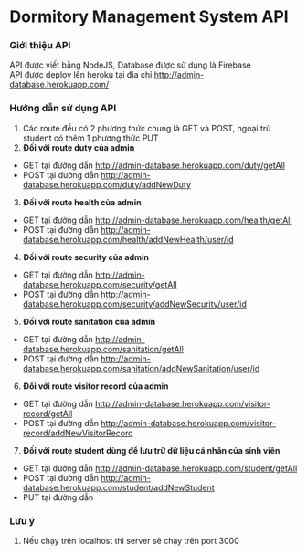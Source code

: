 # Dormitory Management System API
### Giới thiệu API 
API được viết bằng NodeJS, Database được sử dụng là Firebase\
API được deploy lên heroku tại địa chỉ http://admin-database.herokuapp.com/
### Hướng dẫn sử dụng API 
1. Các route đều có 2 phương thức chung là GET và POST, ngoại trừ student có thêm 1 phương thức PUT
2. **Đối với route duty của admin** 
- GET tại đường dẫn http://admin-database.herokuapp.com/duty/getAll
- POST tại đường dẫn http://admin-database.herokuapp.com/duty/addNewDuty
3. **Đối với route health của admin** 
- GET tại đường dẫn http://admin-database.herokuapp.com/health/getAll
- POST tại đường dẫn http://admin-database.herokuapp.com/health/addNewHealth/user/id
4. **Đối với route security của admin** 
- GET tại đường dẫn http://admin-database.herokuapp.com/security/getAll
- POST tại đường dẫn http://admin-database.herokuapp.com/security/addNewSecurity/user/id
5. **Đối với route sanitation của admin** 
- GET tại đường dẫn http://admin-database.herokuapp.com/sanitation/getAll
- POST tại đường dẫn http://admin-database.herokuapp.com/sanitation/addNewSanitation/user/id
6. **Đối với route visitor record của admin** 
- GET tại đường dẫn http://admin-database.herokuapp.com/visitor-record/getAll
- POST tại đường dẫn http://admin-database.herokuapp.com/visitor-record/addNewVisitorRecord
7. **Đối với route student dùng để lưu trữ dữ liệu cá nhân của sinh viên**
- GET tại đường dẫn http://admin-database.herokuapp.com/student/getAll
- POST tại đường dẫn http://admin-database.herokuapp.com/student/addNewStudent
- PUT tại đường dẫn
### Lưu ý
1. Nếu chạy trên localhost thì server sẽ chạy trên port 3000
